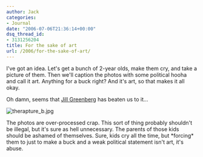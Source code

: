 ```yaml
---
author: Jack
categories:
- Journal
date: "2006-07-06T21:36:14+00:00"
dsq_thread_id:
- 3131256204
title: For the sake of art
url: /2006/for-the-sake-of-art/
---
```


I've got an idea. Let's get a bunch of 2-year olds, make them cry, and take a picture of them. Then we'll caption the photos with some political hooha and call it art. Anything for a buck right? And it's art, so that makes it all okay. 

Oh damn, seems that [Jill Greenberg](<http://www.paulkopeikingallery.com/artists/greenberg/exhibitions/endtimes/index.htm>) has beaten us to it&#8230; 


<img id="image1285" src="/files/therapture_b.jpg" alt="therapture_b.jpg" /> 

The photos are over-processed crap. This sort of thing probably shouldn't be illegal, but it's sure as hell unnecessary. The parents of those kids should be ashamed of themselves. Sure, kids cry all the time, but \*forcing\* them to just to make a buck and a weak political statement isn't art, it's abuse.